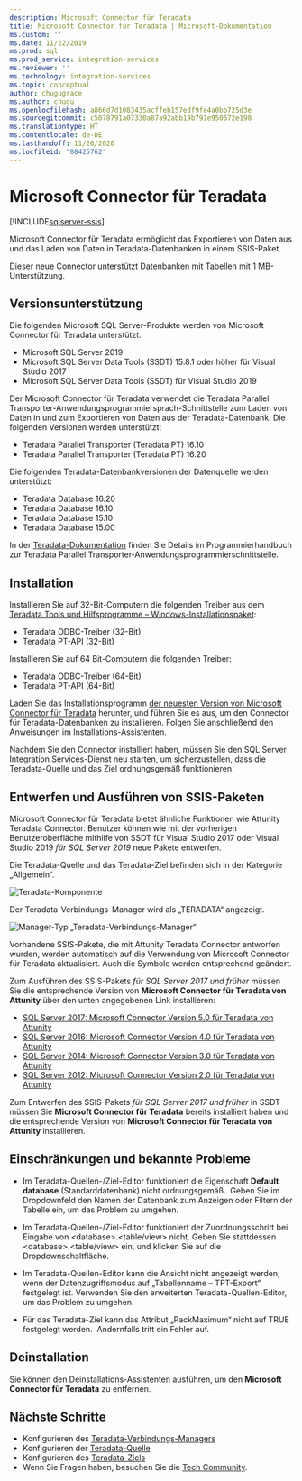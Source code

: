 ```yaml
---
description: Microsoft Connector für Teradata
title: Microsoft Connector für Teradata | Microsoft-Dokumentation
ms.custom: ''
ms.date: 11/22/2019
ms.prod: sql
ms.prod_service: integration-services
ms.reviewer: ''
ms.technology: integration-services
ms.topic: conceptual
author: chugugrace
ms.author: chugu
ms.openlocfilehash: a866d7d1083435acffeb157edf9fe4a0bb725d3e
ms.sourcegitcommit: c5078791a07330a87a92abb19b791e950672e198
ms.translationtype: HT
ms.contentlocale: de-DE
ms.lasthandoff: 11/26/2020
ms.locfileid: "88425762"
---
```

# <a name="microsoft-connector-for-teradata"></a>Microsoft Connector für Teradata

[!INCLUDE[sqlserver-ssis](../../includes/applies-to-version/sqlserver-ssis.md)]

Microsoft Connector für Teradata ermöglicht das Exportieren von Daten aus und das Laden von Daten in Teradata-Datenbanken in einem SSIS-Paket.

Dieser neue Connector unterstützt Datenbanken mit Tabellen mit 1 MB-Unterstützung.

## <a name="version-support"></a>Versionsunterstützung

Die folgenden Microsoft SQL Server-Produkte werden von Microsoft Connector für Teradata unterstützt:

- Microsoft SQL Server 2019
- Microsoft SQL Server Data Tools (SSDT) 15.8.1 oder höher für Visual Studio 2017
- Microsoft SQL Server Data Tools (SSDT) für Visual Studio 2019

Der Microsoft Connector für Teradata verwendet die Teradata Parallel Transporter-Anwendungsprogrammiersprach-Schnittstelle zum Laden von Daten in und zum Exportieren von Daten aus der Teradata-Datenbank. Die folgenden Versionen werden unterstützt:

- Teradata Parallel Transporter (Teradata PT) 16.10
- Teradata Parallel Transporter (Teradata PT) 16.20

Die folgenden Teradata-Datenbankversionen der Datenquelle werden unterstützt:

- Teradata Database 16.20
- Teradata Database 16.10
- Teradata Database 15.10
- Teradata Database 15.00

In der [Teradata-Dokumentation](https://docs.teradata.com/) finden Sie Details im Programmierhandbuch zur Teradata Parallel Transporter-Anwendungsprogrammierschnittstelle.

## <a name="installation"></a>Installation

Installieren Sie auf 32-Bit-Computern die folgenden Treiber aus dem [Teradata Tools und Hilfsprogramme – Windows-Installationspaket](https://downloads.teradata.com/download/tools/teradata-tools-and-utilities-windows-installation-package):

- Teradata ODBC-Treiber (32-Bit)
- Teradata PT-API (32-Bit)

Installieren Sie auf 64 Bit-Computern die folgenden Treiber:

- Teradata ODBC-Treiber (64-Bit)
- Teradata PT-API (64-Bit)

Laden Sie das Installationsprogramm [der neuesten Version von Microsoft Connector für Teradata](https://www.microsoft.com/download/details.aspx?id=100599) herunter, und führen Sie es aus, um den Connector für Teradata-Datenbanken zu installieren. Folgen Sie anschließend den Anweisungen im Installations-Assistenten.

Nachdem Sie den Connector installiert haben, müssen Sie den SQL Server Integration Services-Dienst neu starten, um sicherzustellen, dass die Teradata-Quelle und das Ziel ordnungsgemäß funktionieren.

## <a name="design-and-execute-ssis-packages"></a>Entwerfen und Ausführen von SSIS-Paketen

Microsoft Connector für Teradata bietet ähnliche Funktionen wie Attunity Teradata Connector. Benutzer können wie mit der vorherigen Benutzeroberfläche mithilfe von SSDT für Visual Studio 2017 oder Visual Studio 2019 *für SQL Server 2019* neue Pakete entwerfen.

Die Teradata-Quelle und das Teradata-Ziel befinden sich in der Kategorie „Allgemein“.

![Teradata-Komponente](media/teradata-component.png)

Der Teradata-Verbindungs-Manager wird als „TERADATA“ angezeigt.

![Manager-Typ „Teradata-Verbindungs-Manager“](media/teradata-connection-manager-type.png)

Vorhandene SSIS-Pakete, die mit Attunity Teradata Connector entworfen wurden, werden automatisch auf die Verwendung von Microsoft Connector für Teradata aktualisiert. Auch die Symbole werden entsprechend geändert.

Zum Ausführen des SSIS-Pakets *für SQL Server 2017 und früher* müssen Sie die entsprechende Version von **Microsoft Connector für Teradata von Attunity** über den unten angegebenen Link installieren:

- [SQL Server 2017: Microsoft Connector Version 5.0 für Teradata von Attunity](https://www.microsoft.com/download/details.aspx?id=55179)
- [SQL Server 2016: Microsoft Connector Version 4.0 für Teradata von Attunity](https://www.microsoft.com/download/details.aspx?id=52950)
- [SQL Server 2014: Microsoft Connector Version 3.0 für Teradata von Attunity](https://www.microsoft.com/download/details.aspx?id=44582)
- [SQL Server 2012: Microsoft Connector Version 2.0 für Teradata von Attunity](https://www.microsoft.com/download/details.aspx?id=29283)

Zum Entwerfen des SSIS-Pakets *für SQL Server 2017 und früher* in SSDT müssen Sie **Microsoft Connector für Teradata** bereits installiert haben und die entsprechende Version von **Microsoft Connector für Teradata von Attunity** installieren.

## <a name="limitations-and-known-issues"></a>Einschränkungen und bekannte Probleme

- Im Teradata-Quellen-/Ziel-Editor funktioniert die Eigenschaft **Default database** (Standarddatenbank) nicht ordnungsgemäß.  Geben Sie im Dropdownfeld den Namen der Datenbank zum Anzeigen oder Filtern der Tabelle ein, um das Problem zu umgehen.

- Im Teradata-Quellen-/Ziel-Editor funktioniert der Zuordnungsschritt bei Eingabe von \<database>.<table/view> nicht. Geben Sie stattdessen \<database>.<table/view> ein, und klicken Sie auf die Dropdownschaltfläche.

- Im Teradata-Quellen-Editor kann die Ansicht nicht angezeigt werden, wenn der Datenzugriffsmodus auf „Tabellenname – TPT-Export“ festgelegt ist. Verwenden Sie den erweiterten Teradata-Quellen-Editor, um das Problem zu umgehen.

- Für das Teradata-Ziel kann das Attribut „PackMaximum“ nicht auf TRUE festgelegt werden.  Andernfalls tritt ein Fehler auf.

## <a name="uninstallation"></a>Deinstallation

Sie können den Deinstallations-Assistenten ausführen, um den **Microsoft Connector für Teradata** zu entfernen.

## <a name="next-steps"></a>Nächste Schritte

- Konfigurieren des [Teradata-Verbindungs-Managers](teradata-connection-manager.md)
- Konfigurieren der [Teradata-Quelle](teradata-source.md)
- Konfigurieren des [Teradata-Ziels](teradata-destination.md)
- Wenn Sie Fragen haben, besuchen Sie die [Tech Community](https://aka.ms/AA6iwdw).
